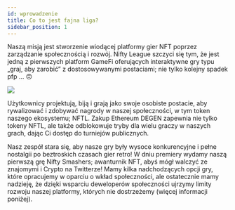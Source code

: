 ```yaml
---
id: wprowadzenie
title: Co to jest fajna liga?
sidebar_position: 1
---
```


Naszą misją jest stworzenie wiodącej platformy gier NFT poprzez zarządzanie społecznością i rozwój. Nifty League szczyci się tym, że jest jedną z pierwszych platform GameFi oferujących interaktywne gry typu „graj, aby zarobić” z dostosowywanymi postaciami; nie tylko kolejny spadek pfp ... 🙃

![](/img/story.gif)

Użytkownicy projektują, biją i grają jako swoje osobiste postacie, aby rywalizować i zdobywać nagrody w naszej społeczności, w tym token naszego ekosystemu; NFTL. Zakup Ethereum DEGEN zapewnia nie tylko tokeny NFTL, ale także odblokowuje tryby dla wielu graczy w naszych grach, dając Ci dostęp do turniejów publicznych.

Nasz zespół stara się, aby nasze gry były wysoce konkurencyjne i pełne nostalgii po beztroskich czasach gier retro! W dniu premiery wydamy naszą pierwszą grę Nifty Smashers; awanturnik NFT, abyś mógł walczyć ze znajomymi i Crypto na Twitterze! Mamy kilka nadchodzących opcji gry, które opracujemy w oparciu o wkład społeczności, ale ostatecznie mamy nadzieję, że dzięki wsparciu deweloperów społeczności ujrzymy limity rozwoju naszej platformy, których nie dostrzeżemy (więcej informacji poniżej).
